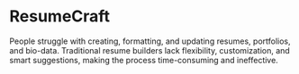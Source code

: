 # ResumeCraft
People struggle with creating, formatting, and updating resumes, portfolios, and bio-data. Traditional resume builders lack flexibility, customization, and smart suggestions, making the process time-consuming and ineffective.
